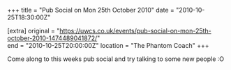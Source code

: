+++
title = "Pub Social on Mon 25th October 2010"
date = "2010-10-25T18:30:00Z"

[extra]
original = "https://uwcs.co.uk/events/pub-social-on-mon-25th-october-2010-1474489041872/"    
end = "2010-10-25T20:00:00Z"
location = "The Phantom Coach"
+++

Come along to this weeks pub social and try talking to some new people :O

